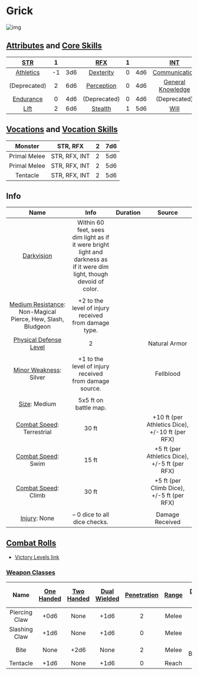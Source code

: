 # Grick

![img]()

## [Attributes](./../../../../../CoreRules/GeneralRules/Attributes.md) and [Core Skills](./../../../../../CoreRules/GeneralRules/CoreSkills.md)

|  [STR](./../../../../../CoreRules/GeneralRules/Attributes.md#strength-str)  | 1 |    |         [RFX](./../../../../../CoreRules/GeneralRules/Attributes.md#reflex-rfx)         | 1 |    |        [INT](./../../../../../CoreRules/GeneralRules/Attributes.md#intelligence-int)        | -2 |    |
| :-----------------------------------------------------------------------: | :-: | :-: | :-----------------------------------------------------------------------------------: | :-: | :-: | :---------------------------------------------------------------------------------------: | :-: | :-: |
| [Athletics](./../../../../../CoreRules/GeneralRules/CoreSkills.md#athletics) | -1 | 3d6 |      [Dexterity](./../../../../../CoreRules/GeneralRules/CoreSkills.md#dexterity)      | 0 | 4d6 |     [Communication](./../../../../../CoreRules/GeneralRules/CoreSkills.md#communication)     | 0 | 1d6 |
|     (Deprecated)     | 2 | 6d6 |      [Perception](./../../../../../CoreRules/GeneralRules/CoreSkills.md#perception)      | 0 | 4d6 | [General Knowledge](./../../../../../CoreRules/GeneralRules/CoreSkills.md#general-knowledge) | 0 | 1d6 |
| [Endurance](./../../../../../CoreRules/GeneralRules/CoreSkills.md#endurance) | 0 | 4d6 | (Deprecated) | 0 | 4d6 |          (Deprecated)          | 0 | 1d6 |
|      [Lift](./../../../../../CoreRules/GeneralRules/CoreSkills.md#lift)      | 2 | 6d6 |         [Stealth](./../../../../../CoreRules/GeneralRules/CoreSkills.md#stealth)         | 1 | 5d6 |              [Will](./../../../../../CoreRules/GeneralRules/CoreSkills.md#will)              | 2 | 4d6 |

## [Vocations](./../../../../../CoreRules/GeneralRules/Vocations.md) and [Vocation Skills](./../../../../../CoreRules/GeneralRules/Vocations.md#vocation-skills)

| Monster |   STR, RFX   | 2 | 7d6 |
| :------: | :-----------: | :-: | :-: |
|   Primal Melee   | STR, RFX, INT | 2 | 5d6 |
|   Primal Melee   | STR, RFX, INT | 2 | 5d6 |
| Tentacle | STR, RFX, INT | 2 | 5d6 |

## Info

|                                                             Name                                                             |                                                          Info                                                          | Duration |                      Source                      |
| :--------------------------------------------------------------------------------------------------------------------------: | :---------------------------------------------------------------------------------------------------------------------: | :------: | :----------------------------------------------: |
|                       [Darkvision](./../../../../../CoreRules/AdvancedRules/VisionAndLight.md#darkvision)                       | Within 60 feet, sees dim light as if it were bright light and darkness as if it were dim light, though devoid of color. |          |                                                  |
|                                                                                                                              |                                                                                                                        |          |                                                  |
| [Medium Resistance](./../../../../../CoreRules/CombatRules/WeaknessAndResistance.md): Non-Magical Pierce, Hew, Slash, Bludgeon |                                  +2 to the level of injury received from damage type.                                  |          |                                                  |
|           [Physical Defense Level](./../../../../../CoreRules/CombatRules/DefenseAndPenetration.md#physical-defense)           |                                                            2                                                            |          |                  Natural Armor                  |
|                                                                                                                              |                                                                                                                        |          |                                                  |
|                    [Minor Weakness](./../../../../../CoreRules/CombatRules/WeaknessAndResistance.md): Silver                    |                                 +1 to the level of injury received from damage source.                                 |          |                    Fellblood                    |
|                                                                                                                              |                                                                                                                        |          |                                                  |
|                            [Size](./../../../../../CoreRules/CombatRules/BattleMap.md#size): Medium                            |                                                  5x5 ft on battle map.                                                  |          |                                                  |
|                [Combat Speed](./../../../../../CoreRules/CombatRules/CombatSpeed.md#combat-speeds): Terrestrial                |                                                          30 ft                                                          |          | +10 ft (per Athletics Dice), +/-10 ft (per RFX) |
|                    [Combat Speed](./../../../../../CoreRules/CombatRules/CombatSpeed.md#combat-speeds): Swim                    |                                                          15 ft                                                          |          |  +5 ft (per Athletics Dice), +/-5 ft (per RFX)  |
|                   [Combat Speed](./../../../../../CoreRules/CombatRules/CombatSpeed.md#combat-speeds): Climb                   |                                                         30 ft                                                         |          |    +5 ft (per Climb Dice), +/-5 ft (per RFX)    |
|                                                                                                                              |                                                                                                                        |          |                                                  |
|                                [Injury](./../../../../../CoreRules/CombatRules/Injury.md): None                                |                                              – 0 dice to all dice checks.                                              |          |                 Damage Received                 |

## [Combat Rolls](./../../../../../CoreRules/CombatRules/CombatRolls.md)

- [Victory Levels link](./../../../../../CoreRules/CombatRules/VictoryLevels.md)

### [Weapon Classes](./../../../../../CoreRules/CombatRules/WeaponClasses.md)

|     Name     | [One<br />Handed](./../../../../../CoreRules/CombatRules/WeaponClasses.md#one-handed) | [Two<br />Handed](./../../../../../CoreRules/CombatRules/WeaponClasses.md#two-handed) | [Dual<br />Wielded](./../../../../../CoreRules/CombatRules/WeaponClasses.md#dual-wielded) | [Penetration](./../../../../../CoreRules/CombatRules/DefenseAndPenetration.md#penetration) | [Range](./../../../../../CoreRules/CombatRules/Range.md) | [Damage<br />Types](./../../../../../CoreRules/CombatRules/DamageTypes.md) | [Engageable<br />Opponents](./../../../../../CoreRules/CombatRules/EngageableOpponents.md) | [Area Of<br />Effect](./../../../../../CoreRules/CombatRules/AreaOfEffect.md) | [Weapon<br />Resource](./../../../../../CoreRules/CombatRules/WeaponClasses.md#weapon-resources) |
| :-----------: | :--------------------------------------------------------------------------------: | :--------------------------------------------------------------------------------: | :------------------------------------------------------------------------------------: | :-------------------------------------------------------------------------------------: | :---------------------------------------------------: | :---------------------------------------------------------------------: | :-------------------------------------------------------------------------------------: | :------------------------------------------------------------------------: | :-------------------------------------------------------------------------------------------: |
| Piercing Claw |                                        +0d6                                        |                                        None                                        |                                          +1d6                                          |                                            2                                            |                         Melee                         |                                 Pierce                                 |                                          Rapid                                          |                                    None                                    |                                             None                                             |
| Slashing Claw |                                        +1d6                                        |                                        None                                        |                                          +1d6                                          |                                            0                                            |                         Melee                         |                                  Slash                                  |                                          Rapid                                          |                                    None                                    |                                             None                                             |
|     Bite     |                                        None                                        |                                        +2d6                                        |                                          None                                          |                                            2                                            |                         Melee                         |                            Pierce, Bludgeon                            |                                       Rapid Max 2                                       |                                    None                                    |                                             None                                             |
|   Tentacle   |                                        +1d6                                        |                                        None                                        |                                          +1d6                                          |                                            0                                            |                         Reach                         |                                  Slash                                  |                                          Rapid                                          |                                    None                                    |                                             None                                             |
